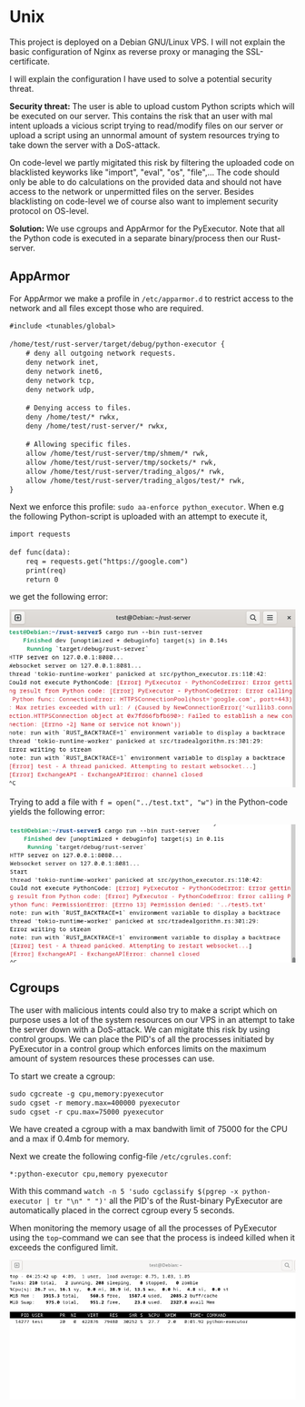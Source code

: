 # Unix

This project is deployed on a Debian GNU/Linux VPS. I will not explain the basic configuration of Nginx as reverse proxy or managing the SSL-certificate.

I will explain the configuration I have used to solve a potential security threat.

**Security threat:** The user is able to upload custom Python scripts which will be executed on our server. This contains the risk that an user with mal intent uploads a vicious script trying to read/modify files on our server or upload a script using an unnormal amount of system resources trying to take down the server with a DoS-attack.

On code-level we partly migitated this risk by filtering the uploaded code on blacklisted keyworks like "import", "eval", "os", "file",... The code should only be able to do calculations on the provided data and should not have access to the network or unpermitted files on the server. Besides blacklisting on code-level we of course also want to implement security protocol on OS-level.

**Solution:** We use cgroups and AppArmor for the PyExecutor. Note that all the Python code is executed in a separate binary/process then our Rust-server. 

## AppArmor
For AppArmor we make a profile in `/etc/apparmor.d` to restrict access to the network and all files except those who are required.
```
#include <tunables/global>

/home/test/rust-server/target/debug/python-executor {
	# deny all outgoing network requests.
	deny network inet,
	deny network inet6,
	deny network tcp,
	deny network udp,

	# Denying access to files.
	deny /home/test/* rwkx,
	deny /home/test/rust-server/* rwkx,

	# Allowing specific files.
	allow /home/test/rust-server/tmp/shmem/* rwk,
	allow /home/test/rust-server/tmp/sockets/* rwk,
	allow /home/test/rust-server/trading_algos/* rwk,
	allow /home/test/rust-server/trading_algos/test/* rwk,
}

```

Next we enforce this profile: `sudo aa-enforce python_executor`. When e.g the following Python-script is uploaded with an attempt to execute it,
```
import requests

def func(data):
    req = requests.get("https://google.com")
    print(req)
    return 0
```

we get the following error:

![AppArmor Error 1](apparmor-error-1.png)

Trying to add a file with `f = open("../test.txt", "w")` in the Python-code yields the following error:

![AppArmor Error 2](apparmor-error-2.png)


## Cgroups
The user with malicious intents could also try to make a script which on purpose uses a lot of the system resources on our VPS in an attempt to take the server down with a DoS-attack. We can migitate this risk by using control groups.
We can place the PID's of all the processes initiated by PyExecutor in a control group which enforces limits on the maximum amount of system resources these processes can use.

To start we create a cgroup:
```
sudo cgcreate -g cpu,memory:pyexecutor
sudo cgset -r memory.max=400000 pyexecutor
sudo cgset -r cpu.max=75000 pyexecutor
```

We have created a cgroup with a max bandwith limit of 75000 for the CPU and a max if 0.4mb for memory.

Next we create the following config-file `/etc/cgrules.conf`:
```
*:python-executor cpu,memory pyexecutor
```

With this command `watch -n 5 'sudo cgclassify $(pgrep -x python-executor | tr "\n" " ")'` all the PID's of the Rust-binary PyExecutor are automatically placed in the correct cgroup every 5 seconds.

When monitoring the memory usage of all the processes of PyExecutor using the `top`-command we can see that the process is indeed killed when it exceeds the configured limit.

![cgroup-top](cgroup-top.png)
